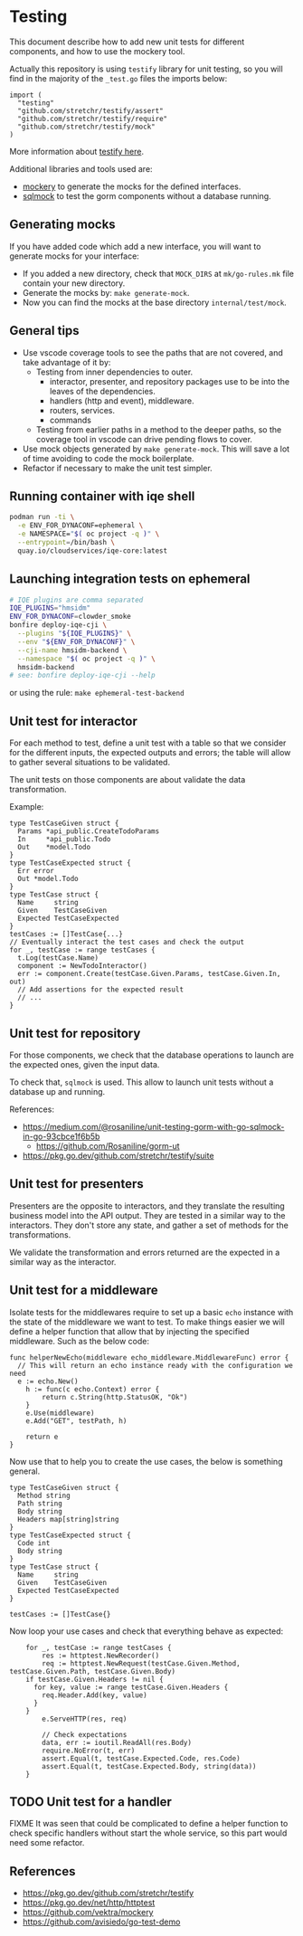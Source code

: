 # Testing

This document describe how to add new unit tests for different
components, and how to use the mockery tool.

Actually this repository is using `testify` library for unit testing,
so you will find in the majority of the `_test.go` files the imports
below:

```golang
import (
  "testing"
  "github.com/stretchr/testify/assert"
  "github.com/stretchr/testify/require"
  "github.com/stretchr/testify/mock"
)
```

More information about [testify here](https://pkg.go.dev/github.com/stretchr/testify).

Additional libraries and tools used are:

- [mockery](https://github.com/vektra/mockery) to generate the mocks
  for the defined interfaces.
- [sqlmock](https://github.com/DATA-DOG/go-sqlmock) to test the gorm
  components without a database running.

## Generating mocks

If you have added code which add a new interface, you will want
to generate mocks for your interface:

- If you added a new directory, check that `MOCK_DIRS` at `mk/go-rules.mk` file
  contain your new directory.
- Generate the mocks by: `make generate-mock`.
- Now you can find the mocks at the base directory `internal/test/mock`.

## General tips

- Use vscode coverage tools to see the paths that are not covered, and take
  advantage of it by:
  - Testing from inner dependencies to outer.
    - interactor, presenter, and repository packages use to be into the leaves
      of the dependencies.
    - handlers (http and event), middleware.
    - routers, services.
    - commands
  - Testing from earlier paths in a method to the deeper paths, so the coverage
    tool in vscode can drive pending flows to cover.
- Use mock objects generated by `make generate-mock`. This will save a lot of
  time avoiding to code the mock boilerplate.
- Refactor if necessary to make the unit test simpler.

## Running container with iqe shell

```sh
podman run -ti \
  -e ENV_FOR_DYNACONF=ephemeral \
  -e NAMESPACE="$( oc project -q )" \
  --entrypoint=/bin/bash \
  quay.io/cloudservices/iqe-core:latest
```

## Launching integration tests on ephemeral

```sh
# IQE plugins are comma separated
IQE_PLUGINS="hmsidm"
ENV_FOR_DYNACONF=clowder_smoke
bonfire deploy-iqe-cji \
  --plugins "${IQE_PLUGINS}" \
  --env "${ENV_FOR_DYNACONF}" \
  --cji-name hmsidm-backend \
  --namespace "$( oc project -q )" \
  hmsidm-backend
# see: bonfire deploy-iqe-cji --help
```

or using the rule: `make ephemeral-test-backend`

## Unit test for interactor

For each method to test, define a unit test with a table
so that we consider for the different inputs, the
expected outputs and errors; the table will allow to
gather several situations to be validated.

The unit tests on those components are about validate
the data transformation.

Example:

```golang
type TestCaseGiven struct {
  Params *api_public.CreateTodoParams
  In     *api_public.Todo
  Out    *model.Todo
}
type TestCaseExpected struct {
  Err error
  Out *model.Todo
}
type TestCase struct {
  Name     string
  Given    TestCaseGiven
  Expected TestCaseExpected
}
testCases := []TestCase{...}
// Eventually interact the test cases and check the output
for _, testCase := range testCases {
  t.Log(testCase.Name)
  component := NewTodoInteractor()
  err := component.Create(testCase.Given.Params, testCase.Given.In, out)
  // Add assertions for the expected result
  // ...
}
```

## Unit test for repository

For those components, we check that the database operations to
launch are the expected ones, given the input data.

To check that, `sqlmock` is used. This allow to launch unit
tests without a database up and running.

References:

- https://medium.com/@rosaniline/unit-testing-gorm-with-go-sqlmock-in-go-93cbce1f6b5b
  - https://github.com/Rosaniline/gorm-ut
- https://pkg.go.dev/github.com/stretchr/testify/suite

## Unit test for presenters

Presenters are the opposite to interactors, and they
translate the resulting business model into the API
output. They are tested in a similar way to the
interactors. They don't store any state, and gather
a set of methods for the transformations.

We validate the transformation and errors returned
are the expected in a similar way as the interactor.

## Unit test for a middleware

Isolate tests for the middlewares require to set
up a basic `echo` instance with the state of
the middleware we want to test. To make things
easier we will define a helper function that
allow that by injecting the specified middleware.
Such as the below code:

```golang
func helperNewEcho(middleware echo_middleware.MiddlewareFunc) error {
  // This will return an echo instance ready with the configuration we need
  e := echo.New()
	h := func(c echo.Context) error {
		return c.String(http.StatusOK, "Ok")
	}
	e.Use(middleware)
	e.Add("GET", testPath, h)

	return e
}
```

Now use that to help you to create the use cases,
the below is something general.

```golang
type TestCaseGiven struct {
  Method string
  Path string
  Body string
  Headers map[string]string
}
type TestCaseExpected struct {
  Code int
  Body string
}
type TestCase struct {
  Name     string
  Given    TestCaseGiven
  Expected TestCaseExpected
}

testCases := []TestCase{}
```

Now loop your use cases and check that everything behave
as expected:

```golang
	for _, testCase := range testCases {
		res := httptest.NewRecorder()
		req := httptest.NewRequest(testCase.Given.Method, testCase.Given.Path, testCase.Given.Body)
    if testCase.Given.Headers != nil {
      for key, value := range testCase.Given.Headers {
        req.Header.Add(key, value)
      }
    }
		e.ServeHTTP(res, req)

		// Check expectations
		data, err := ioutil.ReadAll(res.Body)
		require.NoError(t, err)
		assert.Equal(t, testCase.Expected.Code, res.Code)
		assert.Equal(t, testCase.Expected.Body, string(data))
	}
```

## TODO Unit test for a handler

FIXME It was seen that could be complicated to
      define a helper function to check specific
      handlers without start the whole service,
      so this part would need some refactor.

## References

- https://pkg.go.dev/github.com/stretchr/testify
- https://pkg.go.dev/net/http/httptest
- https://github.com/vektra/mockery
- https://github.com/avisiedo/go-test-demo
